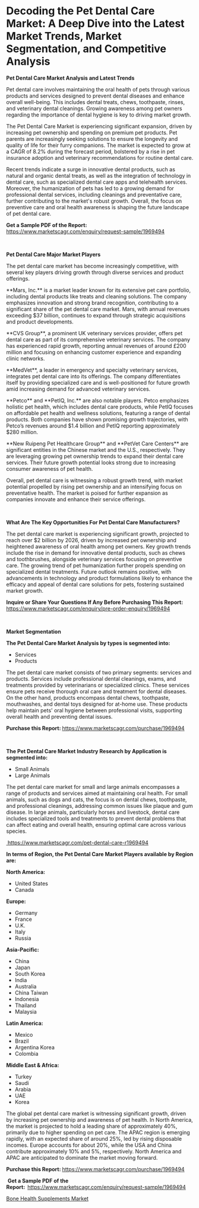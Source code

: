 <p><h1>Decoding the Pet Dental Care Market: A Deep Dive into the Latest Market Trends, Market Segmentation, and Competitive Analysis</h1></p><p><strong>Pet Dental Care Market Analysis and Latest Trends</strong></p>
<p><p>Pet dental care involves maintaining the oral health of pets through various products and services designed to prevent dental diseases and enhance overall well-being. This includes dental treats, chews, toothpaste, rinses, and veterinary dental cleanings. Growing awareness among pet owners regarding the importance of dental hygiene is key to driving market growth.</p><p>The Pet Dental Care Market is experiencing significant expansion, driven by increasing pet ownership and spending on premium pet products. Pet parents are increasingly seeking solutions to ensure the longevity and quality of life for their furry companions. The market is expected to grow at a CAGR of 8.2% during the forecast period, bolstered by a rise in pet insurance adoption and veterinary recommendations for routine dental care.</p><p>Recent trends indicate a surge in innovative dental products, such as natural and organic dental treats, as well as the integration of technology in dental care, such as specialized dental care apps and telehealth services. Moreover, the humanization of pets has led to a growing demand for professional dental services, including cleanings and preventative care, further contributing to the market's robust growth. Overall, the focus on preventive care and oral health awareness is shaping the future landscape of pet dental care.</p></p>
<p><strong>Get a Sample PDF of the Report:&nbsp;</strong> <a href="https://www.marketscagr.com/enquiry/request-sample/1969494?utm_campaign=2941&utm_medium=2&utm_source=Github&utm_content=ia&utm_term=08032025&utm_id=pet-dental-care">https://www.marketscagr.com/enquiry/request-sample/1969494</a></p>
<p>&nbsp;</p>
<p><strong>Pet Dental Care Major Market Players</strong></p>
<p><p>The pet dental care market has become increasingly competitive, with several key players driving growth through diverse services and product offerings.</p><p>**Mars, Inc.** is a market leader known for its extensive pet care portfolio, including dental products like treats and cleaning solutions. The company emphasizes innovation and strong brand recognition, contributing to a significant share of the pet dental care market. Mars, with annual revenues exceeding $37 billion, continues to expand through strategic acquisitions and product developments.</p><p>**CVS Group**, a prominent UK veterinary services provider, offers pet dental care as part of its comprehensive veterinary services. The company has experienced rapid growth, reporting annual revenues of around £200 million and focusing on enhancing customer experience and expanding clinic networks.</p><p>**MedVet**, a leader in emergency and specialty veterinary services, integrates pet dental care into its offerings. The company differentiates itself by providing specialized care and is well-positioned for future growth amid increasing demand for advanced veterinary services.</p><p>**Petco** and **PetIQ, Inc.** are also notable players. Petco emphasizes holistic pet health, which includes dental care products, while PetIQ focuses on affordable pet health and wellness solutions, featuring a range of dental products. Both companies have shown promising growth trajectories, with Petco’s revenues around $1.4 billion and PetIQ reporting approximately $280 million.</p><p>**New Ruipeng Pet Healthcare Group** and **PetVet Care Centers** are significant entities in the Chinese market and the U.S., respectively. They are leveraging growing pet ownership trends to expand their dental care services. Their future growth potential looks strong due to increasing consumer awareness of pet health.</p><p>Overall, pet dental care is witnessing a robust growth trend, with market potential propelled by rising pet ownership and an intensifying focus on preventative health. The market is poised for further expansion as companies innovate and enhance their service offerings.</p></p>
<p>&nbsp;</p>
<p><strong>What Are The Key Opportunities For Pet Dental Care Manufacturers?</strong></p>
<p><p>The pet dental care market is experiencing significant growth, projected to reach over $2 billion by 2026, driven by increased pet ownership and heightened awareness of oral health among pet owners. Key growth trends include the rise in demand for innovative dental products, such as chews and toothbrushes, alongside veterinary services focusing on preventive care. The growing trend of pet humanization further propels spending on specialized dental treatments. Future outlook remains positive, with advancements in technology and product formulations likely to enhance the efficacy and appeal of dental care solutions for pets, fostering sustained market growth.</p></p>
<p><strong>Inquire or Share Your Questions If Any Before Purchasing This Report:</strong> <a href="https://www.marketscagr.com/enquiry/pre-order-enquiry/1969494?utm_campaign=2941&utm_medium=2&utm_source=Github&utm_content=ia&utm_term=08032025&utm_id=pet-dental-care">https://www.marketscagr.com/enquiry/pre-order-enquiry/1969494</a></p>
<p>&nbsp;</p>
<p><strong>Market Segmentation</strong></p>
<p><strong>The Pet Dental Care Market Analysis by types is segmented into:</strong></p>
<p><ul><li>Services</li><li>Products</li></ul></p>
<p><p>The pet dental care market consists of two primary segments: services and products. Services include professional dental cleanings, exams, and treatments provided by veterinarians or specialized clinics. These services ensure pets receive thorough oral care and treatment for dental diseases. On the other hand, products encompass dental chews, toothpaste, mouthwashes, and dental toys designed for at-home use. These products help maintain pets' oral hygiene between professional visits, supporting overall health and preventing dental issues.</p></p>
<p><strong>Purchase this Report:&nbsp;</strong><a href="https://www.marketscagr.com/purchase/1969494?utm_campaign=2941&utm_medium=2&utm_source=Github&utm_content=ia&utm_term=08032025&utm_id=pet-dental-care">https://www.marketscagr.com/purchase/1969494</a></p>
<p>&nbsp;</p>
<p><strong>The Pet Dental Care Market Industry Research by Application is segmented into:</strong></p>
<p><ul><li>Small Animals</li><li>Large Animals</li></ul></p>
<p><p>The pet dental care market for small and large animals encompasses a range of products and services aimed at maintaining oral health. For small animals, such as dogs and cats, the focus is on dental chews, toothpaste, and professional cleanings, addressing common issues like plaque and gum disease. In large animals, particularly horses and livestock, dental care includes specialized tools and treatments to prevent dental problems that can affect eating and overall health, ensuring optimal care across various species.</p></p>
<p><a href="https://www.marketscagr.com/pet-dental-care-r1969494?utm_campaign=2941&utm_medium=2&utm_source=Github&utm_content=ia&utm_term=08032025&utm_id=pet-dental-care">&nbsp;https://www.marketscagr.com/pet-dental-care-r1969494</a></p>
<p><strong>In terms of Region, the Pet Dental Care Market Players available by Region are:</strong></p>
<p>
    <p> <strong> North America: </strong>
        <ul>
            <li>United States</li>
            <li>Canada</li>
        </ul>
        </p> 
    <p> <strong> Europe: </strong>
        <ul>
            <li>Germany</li>
            <li>France</li>
            <li>U.K.</li>
            <li>Italy</li>
            <li>Russia</li>
        </ul>
        </p> 
    <p> <strong> Asia-Pacific: </strong>
        <ul>
            <li>China</li>
            <li>Japan</li>
            <li>South Korea</li>
            <li>India</li>
            <li>Australia</li>
            <li>China Taiwan</li>
            <li>Indonesia</li>
            <li>Thailand</li>
            <li>Malaysia</li>
        </ul>
        </p> 
    <p> <strong> Latin America: </strong>
        <ul>
            <li>Mexico</li>
            <li>Brazil</li>
            <li>Argentina Korea</li>
            <li>Colombia</li>
        </ul>
        </p> 
    <p> <strong> Middle East & Africa: </strong>
        <ul>
            <li>Turkey</li>
            <li>Saudi</li>
            <li>Arabia</li>
            <li>UAE</li>
            <li>Korea</li>
        </ul>
    </p>
    </p>
<p><p>The global pet dental care market is witnessing significant growth, driven by increasing pet ownership and awareness of pet health. In North America, the market is projected to hold a leading share of approximately 40%, primarily due to higher spending on pet care. The APAC region is emerging rapidly, with an expected share of around 25%, led by rising disposable incomes. Europe accounts for about 20%, while the USA and China contribute approximately 10% and 5%, respectively. North America and APAC are anticipated to dominate the market moving forward.</p></p>
<p><strong>Purchase this Report: </strong><a href="https://www.marketscagr.com/purchase/1969494?utm_campaign=2941&utm_medium=2&utm_source=Github&utm_content=ia&utm_term=08032025&utm_id=pet-dental-care">https://www.marketscagr.com/purchase/1969494</a></p>
<p>&nbsp;<strong>Get a Sample PDF of the Report:&nbsp;&nbsp;</strong><a href="https://www.marketscagr.com/enquiry/request-sample/1969494?utm_campaign=2941&utm_medium=2&utm_source=Github&utm_content=ia&utm_term=08032025&utm_id=pet-dental-care">https://www.marketscagr.com/enquiry/request-sample/1969494</a></p>
<p><strong></strong></p>
<p><p><a href="https://github.com/memorirummy/Market-Research-Report-List-1/blob/main/bone-health-supplements-market.md?utm_campaign=2941&utm_medium=2&utm_source=Github&utm_content=ia&utm_term=08032025&utm_id=pet-dental-care">Bone Health Supplements Market</a></p></p>